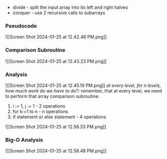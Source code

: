 - divide - split the input array into its left and right halves 
- conquer - use 2 recursive calls to subarrays 

### Pseudocode
![[Screen Shot 2024-01-25 at 12.42.46 PM.png]]

### Comparison Subroutine 
![[Screen Shot 2024-01-25 at 12.43.23 PM.png]]

### Analysis
![[Screen Shot 2024-01-25 at 12.45.19 PM.png]]
*at every level, for n levels, how much work do we have to do?*:
	remember, that at every level, we need to perform that array comparison subroutine. 

1. i := 1, j := 1 - 2 operations
2. for k:=1 to n - n operations 
3. if statement or else statement - 4 operations 

![[Screen Shot 2024-01-25 at 12.56.33 PM.png]]

### Big-O Analysis
![[Screen Shot 2024-01-25 at 12.56.48 PM.png]]